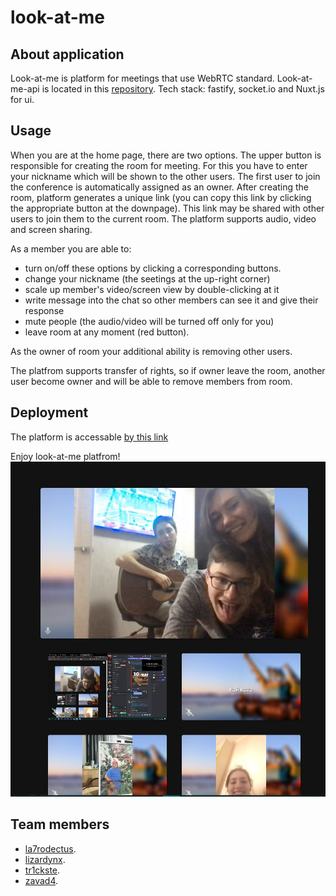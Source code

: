 # look-at-me

## About application
Look-at-me is platform for meetings that use WebRTC standard.
Look-at-me-api is located in this [repository](https://github.com/mezidia/look-at-me-api).
Tech stack: fastify, socket.io and Nuxt.js for ui.

## Usage 
When you are at the home page, there are two options. The upper button is responsible for creating the room for meeting. For this you have to enter your nickname which will be shown to the other users. The first user to join the conference is automatically assigned as an owner.
After creating the room, platform generates a unique link (you can copy this link by clicking the appropriate button at the downpage). This link may be shared with other users to join them to the current room. The platform supports audio, video and screen sharing. 

As a member you are able to:
- turn on/off these options by clicking a corresponding buttons.
- change your nickname (the seetings at the up-right corner)
- scale up member's video/screen view by double-clicking at it
- write message into the chat so other members can see it and give their response
- mute people (the audio/video will be turned off only for you)
- leave room at any moment (red button).

As the owner of room your additional ability is removing other users.

The platfrom supports transfer of rights, so if owner leave the room, another user become owner and will be able to remove members from room.

## Deployment
The platform is accessable [by this link](https://look--at--me.herokuapp.com/) 

Enjoy look-at-me platfrom!
![hey](https://github.com/mezidia/look-at-me/blob/55de179961d018dd9c13dcb0852a811a8117c560/team.jpg)

## Team members
* [la7rodectus](https://github.com/La7rodectus).
* [lizardynx](https://github.com/lizardlynx).
* [tr1ckste](https://github.com/tr1ckste).
* [zavad4](https://github.com/zavad4).
